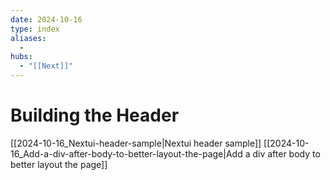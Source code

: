 ```yaml
---
date: 2024-10-16
type: index
aliases:
  -
hubs:
  - "[[Next]]"
---
```


# Building the Header

[[2024-10-16_Nextui-header-sample|Nextui header sample]]
[[2024-10-16_Add-a-div-after-body-to-better-layout-the-page|Add a div after body to better layout the page]]
